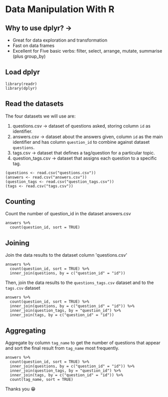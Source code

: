 # Data Manipulation With R

## Why to use dplyr? →

* Great for data exploration and transformation
* Fast on data frames
* Excellent for Five basic verbs: filter, select, arrange, mutate, summarise (plus group_by)

## Load dplyr

````
library(readr)
library(dplyr)
````

## Read the datasets
The four datasets we will use are:
1. questions.csv → dataset of questions asked, storing column `id` as identifier.
2. answers.csv → dataset about the answers given, column `id` as the main identifier and has column `question_id` to combine against dataset `questions`.
3. tags.csv → dataset that defines a tag/question for a particular topic.
4. question_tags.csv → dataset that assigns each question to a specific tag.

````
(questions <- read.csv("questions.csv"))
(answers <- read.csv("answers.csv"))
(question_tags <- read.csv("question_tags.csv"))
(tags <- read.csv("tags.csv"))
````

## Counting 
Count the number of question_id in the dataset answers.csv
````
answers %>% 
  count(question_id, sort = TRUE)
````

## Joining 
Join the data results to the dataset column 'questions.csv'
````
answers %>% 
  count(question_id, sort = TRUE) %>% 
  inner_join(questions, by = c("question_id" = "id"))
````

Then, join the data results to the `questions_tags.csv` dataset and to the `tags.csv` dataset
````
answers %>% 
  count(question_id, sort = TRUE) %>% 
  inner_join(questions, by = c("question_id" = "id")) %>% 
  inner_join(question_tags, by = "question_id") %>% 
  inner_join(tags, by = c("question_id" = "id"))
````

## Aggregating
Aggregate by column `tag_name` to get the number of questions that appear and sort the final result from `tag_name` most frequently.
````
answers %>% 
  count(question_id, sort = TRUE) %>% 
  inner_join(questions, by = c("question_id" = "id")) %>% 
  inner_join(question_tags, by = "question_id") %>% 
  inner_join(tags, by = c("question_id" = "id")) %>% 
  count(tag_name, sort = TRUE)
````

Thanks you 😁
